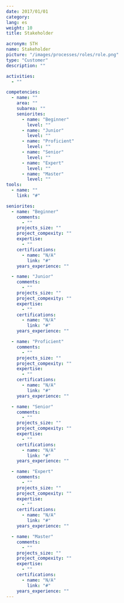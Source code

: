 ```yaml
---
date: 2017/01/01
category:
lang: es
weight: 10
title: Stakeholder

acronym: STH
name: Stakeholder
picture: "/images/processes/roles/role.png"
type: "Customer"
description: ""

activities:
  - ""

competencies:
  - name: ""
    area: ""
    subarea: ""
    seniorites:
      - name: "Beginner"
        level: ""
      - name: "Junior"
        level: ""
      - name: "Proficient"
        level: ""
      - name: "Senior"
        level: ""
      - name: "Expert"
        level: ""
      - name: "Master"
        level: ""
tools:
  - name: ""
    link: "#"

seniorites:
  - name: "Beginner"
    comments:
      - ""
    projects_size: ""
    project_compexity: ""
    expertise:
      - ""
    certifications:
      - name: "N/A"
        link: "#"
    years_experience: ""

  - name: "Junior"
    comments:
      - ""
    projects_size: ""
    project_compexity: ""
    expertise:
      - ""
    certifications:
      - name: "N/A"
        link: "#"
    years_experience: ""

  - name: "Proficient"
    comments:
      - ""
    projects_size: ""
    project_compexity: ""
    expertise:
      - ""
    certifications:
      - name: "N/A"
        link: "#"
    years_experience: ""

  - name: "Senior"
    comments:
      - ""
    projects_size: ""
    project_compexity: ""
    expertise:
      - ""
    certifications:
      - name: "N/A"
        link: "#"
    years_experience: ""

  - name: "Expert"
    comments:
      - ""
    projects_size: ""
    project_compexity: ""
    expertise:
      - ""
    certifications:
      - name: "N/A"
        link: "#"
    years_experience: ""

  - name: "Master"
    comments:
      - ""
    projects_size: ""
    project_compexity: ""
    expertise:
      - ""
    certifications:
      - name: "N/A"
        link: "#"
    years_experience: ""
---
```

